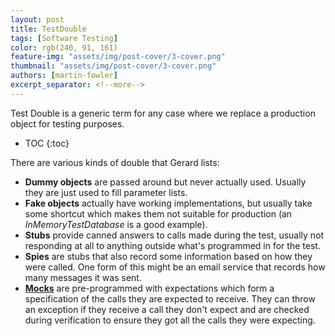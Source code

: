 ```yaml
---
layout: post
title: TestDouble
tags: [Software Testing]
color: rgb(240, 91, 161)
feature-img: "assets/img/post-cover/3-cover.png"
thumbnail: "assets/img/post-cover/3-cover.png"
authors: [martin-fowler]
excerpt_separator: <!--more-->
---
```


Test Double is a generic term for any case where we replace a production object for testing purposes. 

<!--more-->

* TOC
{:toc}

There are various kinds of double that Gerard lists:

- **Dummy objects** are passed around but never actually used. Usually they are just used to fill parameter lists.
- **Fake objects** actually have working implementations, but usually take some shortcut which makes them not suitable
  for production (an _InMemoryTestDatabase_ is a good example).
- **Stubs** provide canned answers to calls made during the test, usually not responding at all to anything outside
  what's programmed in for the test.
- **Spies** are stubs that also record some information based on how they were called. One form of this might be an
  email service that records how many messages it was sent.
- [**Mocks**](https://martinfowler.com/articles/mocksArentStubs.html) are pre-programmed with expectations which form a 
  specification of the calls they are expected to receive. They can throw an exception if they receive a call they don't 
  expect and are checked during verification to ensure they got all the calls they were expecting.
